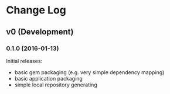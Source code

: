 # Change Log


## v0 (Development)

### 0.1.0 (2016-01-13)

Initial releases:

* basic gem packaging (e.g. very simple dependency mapping)
* basic application packaging
* simple local repository generating

